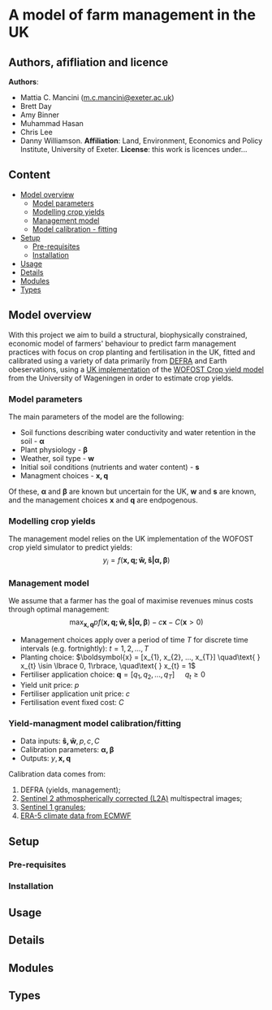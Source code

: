 # A model of farm management in the UK

## Authors, afifliation and licence
**Authors**: 
- Mattia C. Mancini (m.c.mancini@exeter.ac.uk)
- Brett Day
- Amy Binner
- Muhammad Hasan
- Chris Lee
- Danny Williamson. 
**Affiliation**: Land, Environment, Economics and Policy Institute, University of Exeter.
**License**: this work is licences under...

## Content
- [Model overview](#model-overview)
    - [Model parameters](#model-parameters)
    - [Modelling crop yields](#modelling-crop-yields)
    - [Management model](#management-model)
    - [Model calibration - fitting](#yield-managment-model-calibrationfitting)
- [Setup](#setup)
    - [Pre-requisites](#pre-requisites)
    - [Installation](#installation)
- [Usage](#usage)
- [Details](#details)
- [Modules](#modules)
- [Types](#types)

## Model overview
With this project we aim to build a structural, biophysically constrained, economic model of farmers' behaviour to predict farm management practices with focus on crop planting and fertilisation in the UK, fitted and calibrated using a variety of data primarily from [DEFRA](https://www.gov.uk/government/organisations/department-for-environment-food-rural-affairs) and Earth obeservations, using a [UK implementation](https://github.com/mcmancini/UkWofost) of the [WOFOST Crop yield model](https://www.wur.nl/en/research-results/research-institutes/environmental-research/facilities-tools/software-models-and-databases/wofost.htm) from the University of Wageningen in order to estimate crop yields.

### Model parameters
The main parameters of the model are the following:
- Soil functions describing water conductivity and water retention in the soil - $\boldsymbol{\alpha}$
- Plant physiology - $\boldsymbol{\beta}$
- Weather, soil type - $\boldsymbol{w}$
- Initial soil conditions (nutrients and water content) - $\boldsymbol{s}$
- Managment choices - $\boldsymbol{x, q}$

Of these, $\boldsymbol{\alpha}$ and $\boldsymbol{\beta}$ are known but uncertain for the UK, $\boldsymbol{w}$ and $\boldsymbol{s}$ are known, and the management choices $\boldsymbol{x}$ and $\boldsymbol{q}$ are endpogenous.
### Modelling crop yields
The management model relies on the UK implementation of the WOFOST crop yield simulator to predict yields:
$$y_{i} = f(\boldsymbol{x, q; \hat{w}, \hat{s} | \alpha, \beta})$$

### Management model
We assume that a farmer has the goal of maximise revenues minus costs through optimal management:
$$\max_{\boldsymbol{x, q}} pf(\boldsymbol{x, q; \hat{w}, \hat{s} | \alpha, \beta}) - c\boldsymbol{x} - C(\boldsymbol{x} > 0)$$
- Management choices apply over a period of time $T$ for discrete time intervals (e.g. fortnightly): $t = 1, 2, ..., T$
- Planting choice: $\boldsymbol{x} = [x_{1}, x_{2}, ..., x_{T}] \quad\text{      } x_{t} \isin \lbrace 0, 1\rbrace, \quad\text{      } x_{t} = 1$
- Fertiliser application choice: $\boldsymbol{q} = [q_{1}, q_{2}, ..., q_{T}] \quad\text{      } q_{t}\geq 0$
- Yield unit price: $p$
- Fertiliser application unit price: $c$
- Fertilisation event fixed cost: $C$

### Yield-managment model calibration/fitting
- Data inputs: $\boldsymbol{\hat{s}, \hat{w}}, p, c, C$
- Calibration parameters: $\boldsymbol{\alpha, \beta}$
- Outputs: $y, \boldsymbol{x, q}$

Calibration data comes from:
1. DEFRA (yields, management);
2. [Sentinel 2 athmospherically corrected (L2A)](https://registry.opendata.aws/sentinel-2/) multispectral images;
3. [Sentinel 1 granules](https://search.asf.alaska.edu/#/);
4. [ERA-5 climate data from ECMWF](https://www.ecmwf.int/en/forecasts/datasets/reanalysis-datasets/era5)

## Setup

### Pre-requisites

### Installation

## Usage

## Details

## Modules

## Types
